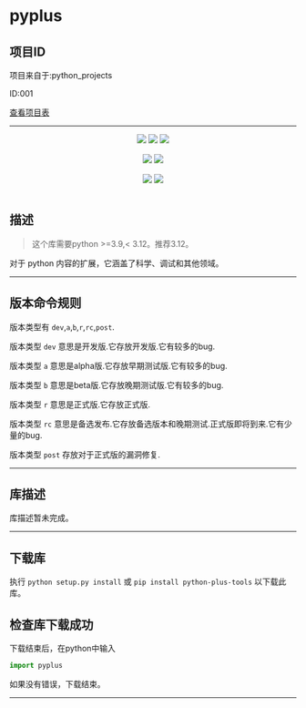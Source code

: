 # pyplus

## 项目ID
项目来自于:python_projects

ID:001

[查看项目表](https://github.com/xystudio889/xystudio889/blob/main/index/python-projects.md)

---

<div align="center" style="line-height: 1;">
  <a href="https://github.com/xystudio889/pyplus"><img
    src="https://img.shields.io/badge/源码-github-536af5?color=536af5&logoColor=white"/></a>
  <a href="https://pypi.org/project/python-plus-tools/"><img
    src="https://img.shields.io/badge/pypi-536af5?color=7803f1&logoColor=white"/></a>
  <img
    src="https://img.shields.io/badge/python-3.6 | 3.7 | 3.8 | 3.9 | 3.10 | 3.11 | 3.12 | 3.13-1c93ea?color=1cb5ea&logoColor=white"/>
</div>
<br />
<div align="center" style="line-height: 1;">
  <a href="./README.md"><img
    src="https://img.shields.io/badge/语言-English-536af5?color=0326f3&logoColor=white"/></a>
  <a href="./README-CN.md"><img
    src="https://img.shields.io/badge/简体中文-536af5?color=ff0000&logoColor=white"/></a>
</div>
<br />
<div align="center" style="line-height: 1;">
  <a href="./feature.md"><img
    src="https://img.shields.io/badge/展望-English-536af5?color=781ff1&logoColor=white"/></a>
  <a href="./feature-CN.md"><img
    src="https://img.shields.io/badge/简体中文-536af5?color=86FCE5&logoColor=white"/></a>
</div>
<br />

## 描述

> 这个库需要python >=3.9,< 3.12。推荐3.12。

对于 python 内容的扩展，它涵盖了科学、调试和其他领域。

---
## 版本命令规则
版本类型有 `dev`,`a`,`b`,`r`,`rc`,`post`.

版本类型 `dev` 意思是开发版.它存放开发版.它有较多的bug.

版本类型 `a` 意思是alpha版.它存放早期测试版.它有较多的bug.

版本类型 `b` 意思是beta版.它存放晚期测试版.它有较多的bug.

版本类型 `r` 意思是正式版.它存放正式版.

版本类型 `rc` 意思是备选发布.它存放备选版本和晚期测试.正式版即将到来.它有少量的bug.

版本类型 `post` 存放对于正式版的漏洞修复.

---

## 库描述
库描述暂未完成。

---
## 下载库
执行 `python setup.py install` 或 `pip install python-plus-tools` 以下载此库。

## 检查库下载成功
下载结束后，在python中输入
```python 
import pyplus
```
如果没有错误，下载结束。

---
